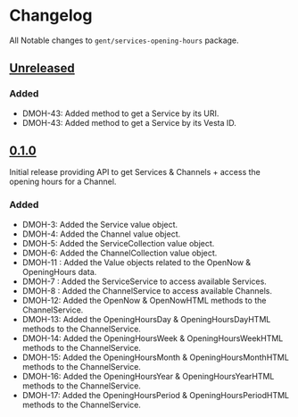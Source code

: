 # Changelog

All Notable changes to `gent/services-opening-hours` package.

## [Unreleased]

### Added

* DMOH-43: Added method to get a Service by its URI.
* DMOH-43: Added method to get a Service by its Vesta ID.

## [0.1.0]

Initial release providing API to get Services & Channels + access the opening
hours for a Channel.

### Added

* DMOH-3: Added the Service value object.
* DMOH-4: Added the Channel value object.
* DMOH-5: Added the ServiceCollection value object.
* DMOH-6: Added the ChannelCollection value object.
* DMOH-11 : Added the Value objects related to the OpenNow & OpeningHours data.
* DMOH-7 : Added the ServiceService to access available Services.
* DMOH-8 : Added the ChannelService to access available Channels.
* DMOH-12: Added the OpenNow & OpenNowHTML methods to the ChannelService.
* DMOH-13: Added the OpeningHoursDay & OpeningHoursDayHTML methods to the
  ChannelService.
* DMOH-14: Added the OpeningHoursWeek & OpeningHoursWeekHTML methods to the
  ChannelService.
* DMOH-15: Added the OpeningHoursMonth & OpeningHoursMonthHTML methods to the
  ChannelService.
* DMOH-16: Added the OpeningHoursYear & OpeningHoursYearHTML methods to the
  ChannelService.
* DMOH-17: Added the OpeningHoursPeriod & OpeningHoursPeriodHTML methods to the
  ChannelService.

[0.1.0]: https://github.com/StadGent/php_package_services-opening-hours/releases/tag/0.1.0
[Unreleased]: https://github.com/StadGent/php_package_services-opening-hours/compare/master...develop
